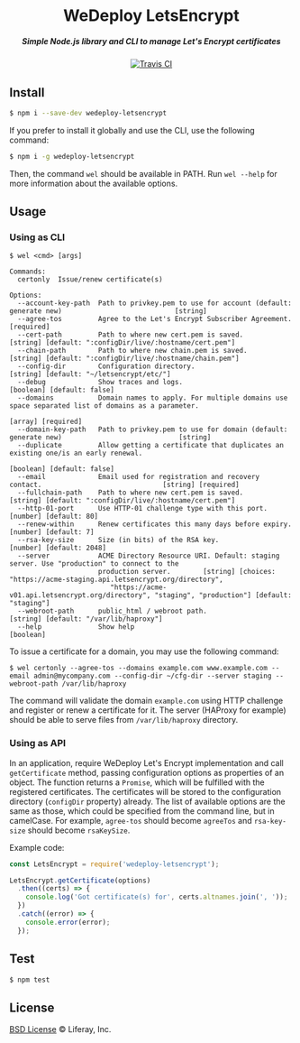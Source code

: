 <h1 align="center">WeDeploy LetsEncrypt</h1>

<h5 align="center">Simple Node.js library and CLI to manage Let's Encrypt certificates</h5>

<div align="center">
  <a href="http://travis-ci.com/wedeploy/letsencrypt">
    <img src="https://travis-ci.org/wedeploy/letsencrypt.svg?branch=master" alt="Travis CI" />
  </a>
</div>

## Install

```sh
$ npm i --save-dev wedeploy-letsencrypt
```

If you prefer to install it globally and use the CLI, use the following command:

```sh
$ npm i -g wedeploy-letsencrypt
```

Then, the command `wel` should be available in PATH. Run `wel --help` for more information about the available options.

## Usage

### Using as CLI

```
$ wel <cmd> [args]

Commands:
  certonly  Issue/renew certificate(s)

Options:
  --account-key-path  Path to privkey.pem to use for account (default: generate new)                            [string]
  --agree-tos         Agree to the Let's Encrypt Subscriber Agreement.                                        [required]
  --cert-path         Path to where new cert.pem is saved.      [string] [default: ":configDir/live/:hostname/cert.pem"]
  --chain-path        Path to where new chain.pem is saved.    [string] [default: ":configDir/live/:hostname/chain.pem"]
  --config-dir        Configuration directory.                                  [string] [default: "~/letsencrypt/etc/"]
  --debug             Show traces and logs.                                                   [boolean] [default: false]
  --domains           Domain names to apply. For multiple domains use space separated list of domains as a parameter.
                                                                                                      [array] [required]
  --domain-key-path   Path to privkey.pem to use for domain (default: generate new)                             [string]
  --duplicate         Allow getting a certificate that duplicates an existing one/is an early renewal.
                                                                                              [boolean] [default: false]
  --email             Email used for registration and recovery contact.                              [string] [required]
  --fullchain-path    Path to where new cert.pem is saved.      [string] [default: ":configDir/live/:hostname/cert.pem"]
  --http-01-port      Use HTTP-01 challenge type with this port.                                  [number] [default: 80]
  --renew-within      Renew certificates this many days before expiry.                             [number] [default: 7]
  --rsa-key-size      Size (in bits) of the RSA key.                                            [number] [default: 2048]
  --server            ACME Directory Resource URI. Default: staging server. Use "production" to connect to the
                      production server.        [string] [choices: "https://acme-staging.api.letsencrypt.org/directory",
                         "https://acme-v01.api.letsencrypt.org/directory", "staging", "production"] [default: "staging"]
  --webroot-path      public_html / webroot path.                                 [string] [default: "/var/lib/haproxy"]
  --help              Show help                                                                                [boolean]
```

To issue a certificate for a domain, you may use the following command:
```
$ wel certonly --agree-tos --domains example.com www.example.com --email admin@mycompany.com --config-dir ~/cfg-dir --server staging --webroot-path /var/lib/haproxy
```

The command will validate the domain `example.com` using HTTP challenge and register or renew a certificate for it. The server (HAProxy for example) should be able to serve files from `/var/lib/haproxy` directory.

### Using as API

In an application, require WeDeploy Let's Encrypt implementation and call `getCertificate` method, passing configuration options as properties of an object. The function returns a `Promise`, which will be fulfilled with the registered certificates. The certificates will be stored to the configuration directory (`configDir` property) already.
The list of available options are the same as those, which could be specified from the command line, but in camelCase. For example, `agree-tos` should become `agreeTos` and `rsa-key-size` should become `rsaKeySize`.

Example code:

```js
const LetsEncrypt = require('wedeploy-letsencrypt');

LetsEncrypt.getCertificate(options)
  .then((certs) => {
    console.log('Got certificate(s) for', certs.altnames.join(', '));
  })
  .catch((error) => {
    console.error(error);
  });
```

## Test

```sh
$ npm test
```

## License

[BSD License](https://github.com/wedeploy/letsencrypt/blob/master/LICENSE.md) © Liferay, Inc.